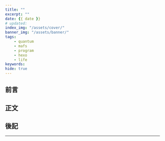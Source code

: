 ```yaml
---
title: ""
excerpt: ""
date: {{ date }}
# updated: 
index_img: "/assets/cover/"
banner_img: "/assets/banner/"
tags: 
    - quantum
    - mafs
    - program
    - hexo
    - life
keywords: 
hide: true
---
```


<!-- Latex Protector: Remove "@" before use -->
<!--@lp:skip-all-->
<!--@lp:skip-some-->

<!-- EMSP Replacer: Auto replacement of double full-width white-space with &emsp;&emsp; -->

<!-- Spoiler Replacer: Replace ||text||  with {% spoiler text %} -->
<!--@sprp:skip-all-->

<!-- Footnote Reposer: Auto repositioning of all the footnotes in post -->
<!--@ft:skip-all-->


## 前言

## 正文

## 後記

---

<!-- ## 參考 -->
